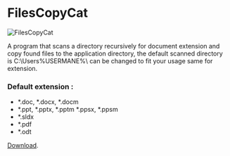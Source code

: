 # FilesCopyCat

![FilesCopyCat](http://i.imgur.com/ozx95iTl.png)

A program that scans a directory recursively for document extension and copy found files to the application directory, the default scanned directory is C:\Users\%USERMANE%\ can be changed to fit your usage same for extension.
### Default extension :
- *.doc, *.docx, *.docm
- *.ppt, *.pptx, *.pptm *.ppsx, *.ppsm
- *.sldx
- *.pdf
- *.odt

[Download](https://pages.github.com/).
